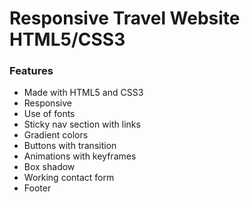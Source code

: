# Responsive Travel Website HTML5/CSS3
### Features

- Made with HTML5 and CSS3
- Responsive
- Use of fonts
- Sticky nav section with links
- Gradient colors
- Buttons with transition
- Animations with keyframes
- Box shadow
- Working contact form
- Footer

